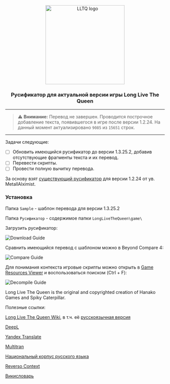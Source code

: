  <div align="center"><img src="https://i.imgur.com/1xn67Pn.png" width="250" alt="LLTQ logo">
 
### Русификатор для актуальной версии игры Long Live The Queen

---
 
 </div>

> :warning: **Внимание:** Перевод не завершен. Проводится построчное добавление текста, появившегося в игре после версии 1.2.24. На данный момент актуализировано `9085` из `15651` строк.

---

Задачи следующие:
- [ ] Обновить имеющийся русификатор до версии 1.3.25.2, добавив отсутствующие фрагменты текста и их перевод.
- [ ] Перевести скрипты.
- [ ] Провести полную вычитку перевода.

За основу взят [существующий русификатор](https://forum.zoneofgames.ru/topic/30271-long-live-the-queen) для версии 1.2.24 от ув. MetallAlximist.

### Установка

Папка `Sample` - шаблон перевода для версии 1.3.25.2

Папка `Русификатор` - содержимое папки `LongLiveTheQueen\game\`

Загрузить русификатор:

![Download Guide](https://i.imgur.com/2PbXUSI.png)

Сравнить имеющийся перевод с шаблоном можно в Beyond Compare 4:

![Compare Guide](https://i.imgur.com/wTY5Qzp.png)

Для понимания контекста игровые скрипты можно открыть в [Game Resources Viewer](https://gameresourcesviewer.ru) и воспользоваться поиском (Ctrl + F):

![Decompile Guide](https://i.imgur.com/URbJcFh.png)

Long Live The Queen is the original and copyrighted creation of Hanako Games and Spiky Caterpillar.

Полезные ссылки:

[Long Live The Queen Wiki](https://longlivethequeen.fandom.com), в т.ч. её [русскоязычная версия](https://longlivethequeen.fandom.com/ru)

[DeepL](https://www.deepl.com)

[Yandex Translate](https://translate.yandex.ru)

[Multitran](https://www.multitran.com)

[Национальный корпус русского языка](https://ruscorpora.ru)

[Reverso Context](https://context.reverso.net)

[Викисловарь](https://ru.wiktionary.org)
